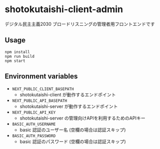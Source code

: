 # shotokutaishi-client-admin

デジタル民主主義2030 ブロードリスニングの管理者用フロントエンドです

## Usage
```
npm install
npm run build
npm start
```

## Environment variables
- `NEXT_PUBLIC_CLIENT_BASEPATH`
  - shotokutaishi-client が動作するエンドポイント
- `NEXT_PUBLIC_API_BASEPATH`
  - shotokutaishi-server が動作するエンドポイント
- `NEXT_PUBLIC_API_KEY`
  - shotokutaishi-server の管理向けAPIを利用するためのAPIキー
- `BASIC_AUTH_USERNAME`
  - basic 認証のユーザー名 (空欄の場合は認証スキップ)
- `BASIC_AUTH_PASSWORD`
  - basic 認証のパスワード (空欄の場合は認証スキップ)
